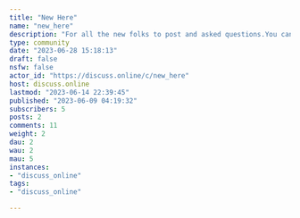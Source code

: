 ```yaml
---
title: "New Here" 
name: "new_here"
description: "For all the new folks to post and asked questions.You can still ask if you've been here a while too.If you're a veteran you're welcome too! Post tips and tricks as you use Lemmy!"
type: community
date: "2023-06-28 15:18:13"
draft: false
nsfw: false
actor_id: "https://discuss.online/c/new_here"
host: discuss.online
lastmod: "2023-06-14 22:39:45"
published: "2023-06-09 04:19:32"
subscribers: 5
posts: 2
comments: 11
weight: 2
dau: 2
wau: 2
mau: 5
instances:
- "discuss_online"
tags: 
- "discuss_online"

---
```

